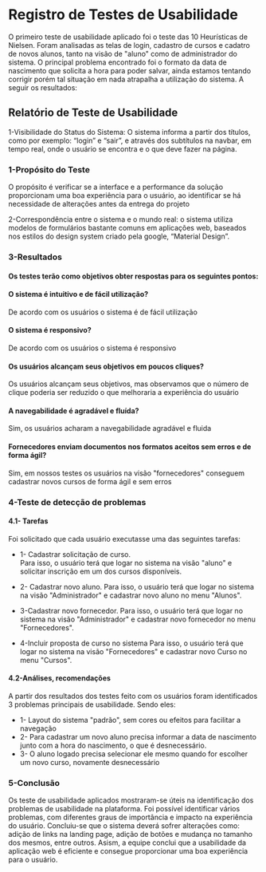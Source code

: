 # Registro de Testes de Usabilidade

O primeiro teste de usabilidade aplicado foi o teste das 10 Heurísticas de Nielsen. Foram analisadas as telas de login, cadastro de cursos e cadatro de novos alunos, tanto na visão de "aluno" como de administrador do sistema. O principal problema encontrado foi o formato da data de nascimento que solicita a hora para poder salvar, ainda estamos tentando corrigir porém tal situação em nada atrapalha a utilização do sistema. A seguir os resultados:
## Relatório de Teste de Usabilidade

1-Visibilidade do Status do Sistema: O sistema informa a partir dos títulos, como por exemplo: “login” e “sair”, e através dos subtítulos na navbar, em tempo real, onde o usuário se encontra e o que deve fazer na página.
### **1-Propósito do Teste**

O propósito é verificar se a interface e a performance da solução proporcionam uma boa experiência para o usuário, ao identificar se há necessidade de alterações antes da entrega do projeto

2-Correspondência entre o sistema e o mundo real: o sistema utiliza modelos de formulários bastante comuns em aplicações web, baseados nos estilos do design system criado pela google, “Material Design”.

### **3-Resultados**

#### Os testes terão como objetivos obter respostas para os seguintes pontos:

#### O sistema é intuitivo e de fácil utilização?
De acordo com os usuários o sistema é de fácil utilização
    
#### O sistema é responsivo?
De acordo com os usuários o sistema é responsivo

#### Os usuários alcançam seus objetivos em poucos cliques?
Os usuários alcançam seus objetivos, mas observamos que o número de clique poderia ser reduzido o que melhoraria a experiência do usuário

#### A navegabilidade é agradável e fluída?
Sim, os usuários acharam a navegabilidade agradável e fluida

#### Fornecedores enviam documentos nos formatos aceitos sem erros e de forma ágil?
 Sim, em nossos testes os usuários na visão "fornecedores" conseguem cadastrar novos cursos de forma ágil e sem erros

### **4-Teste de detecção de problemas**

#### **4.1- Tarefas**
Foi solicitado que cada usuário executasse uma das seguintes tarefas:

- 1- Cadastrar solicitação de curso.  
Para isso, o usuário terá que logar no sistema na visão "aluno" e solicitar inscrição em um dos cursos disponíveis.

- 2- Cadastrar novo aluno.
Para isso, o usuário terá que logar no sistema na visão "Administrador" e cadastrar novo aluno no menu "Alunos".

- 3-Cadastrar novo fornecedor.
Para isso, o usuário terá que logar no sistema na visão "Administrador" e cadastrar novo fornecedor no menu "Fornecedores".

- 4-Incluir proposta de curso no sistema
Para isso, o usuário terá que logar no sistema na visão "Fornecedores" e cadastrar novo Curso no menu "Cursos".

#### **4.2-Análises, recomendações**

A partir dos resultados dos testes feito com os usuários foram identificados 3 problemas principais de usabilidade. Sendo eles: 

- 1- Layout do sistema "padrão", sem cores ou efeitos para facilitar a navegação
- 2- Para cadastrar um novo aluno precisa informar a data de nascimento junto com a hora do nascimento, o que é desnecessário.
- 3- O aluno logado precisa selecionar ele mesmo quando for escolher um novo curso, novamente desnecessário

###  **5-Conclusão**

Os teste de usabilidade aplicados mostraram-se úteis na identificação dos problemas de usabilidade na plataforma. Foi possível identificar vários problemas, com diferentes graus de importância e impacto na experiência do usuário. Concluiu-se que o sistema deverá sofrer alterações como: adição de links na landing page, adição de botões e mudança no tamanho dos mesmos, entre outros.
Asism, a equipe conclui que a usabilidade da aplicação web é eficiente e consegue proporcionar uma boa experiência para o usuário.
